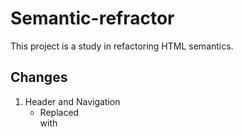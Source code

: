 # Semantic-refractor
This project  is a study in refactoring HTML semantics.

## Changes
1. Header and Navigation
   - Replaced <div class="header"> with <header>
